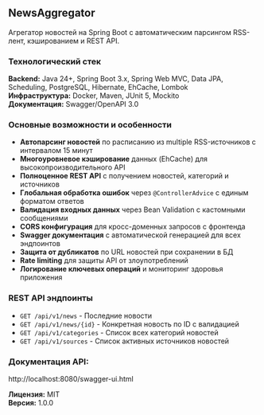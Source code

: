 ## NewsAggregator

Агрегатор новостей на Spring Boot
с автоматическим парсингом RSS-лент,
кэшированием и REST API.

### Технологический стек

**Backend:** Java 24+, Spring Boot 3.x, Spring Web MVC, Data JPA, Scheduling, PostgreSQL, Hibernate, EhCache, Lombok  
**Инфраструктура:** Docker, Maven, JUnit 5, Mockito  
**Документация:** Swagger/OpenAPI 3.0

### Основные возможности и особенности

- **Автопарсинг новостей** по расписанию из multiple RSS-источников с интервалом 15 минут
- **Многоуровневое кэширование** данных (EhCache) для высокопроизводительного API
- **Полноценное REST API** с получением новостей, категорий и источников
- **Глобальная обработка ошибок** через `@ControllerAdvice` с единым форматом ответов
- **Валидация входных данных** через Bean Validation с кастомными сообщениями
- **CORS конфигурация** для кросс-доменных запросов с фронтенда
- **Swagger документация** с автоматической генерацией для всех эндпоинтов
- **Защита от дубликатов** по URL новостей при сохранении в БД
- **Rate limiting** для защиты API от злоупотреблений
- **Логирование ключевых операций** и мониторинг здоровья приложения

### REST API эндпоинты

- `GET /api/v1/news` - Последние новости 
- `GET /api/v1/news/{id}` - Конкретная новость по ID с валидацией
- `GET /api/v1/categories` - Список всех категорий новостей
- `GET /api/v1/sources` - Список активных источников новостей



### Документация API: 
http://localhost:8080/swagger-ui.html


**Лицензия:** MIT  
**Версия:** 1.0.0